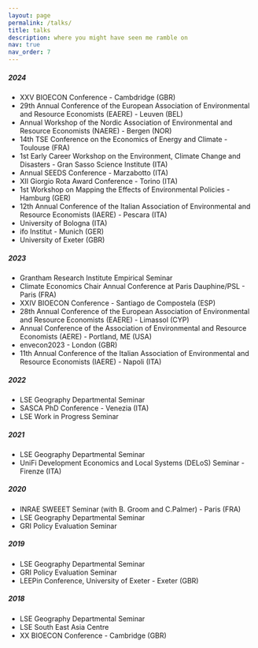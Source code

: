 ```yaml
---
layout: page
permalink: /talks/
title: talks
description: where you might have seen me ramble on  
nav: true
nav_order: 7
---
```


##### **2024** 

* XXV BIOECON Conference - Cambdridge (GBR)
* 29th Annual Conference of the European Association of Environmental and Resource Economists (EAERE) - Leuven (BEL)
* Annual Workshop of the Nordic Association of Environmental and Resource Economists (NAERE) - Bergen (NOR)
* 14th TSE Conference on the Economics of Energy and Climate - Toulouse (FRA)
* 1st Early Career Workshop on the Environment, Climate Change and Disasters - Gran Sasso Science Institute (ITA)
* Annual SEEDS Conference - Marzabotto (ITA)
* XII Giorgio Rota Award Conference - Torino (ITA)
* 1st Workshop on Mapping the Effects of Environmental Policies - Hamburg (GER)
* 12th Annual Conference of the Italian Association of Environmental and Resource Economists (IAERE) - Pescara (ITA)
* University of Bologna (ITA)
* ifo Institut - Munich (GER)
* University of Exeter (GBR)

##### **2023**

* Grantham Research Institute Empirical Seminar
* Climate Economics Chair Annual Conference at Paris Dauphine/PSL - Paris (FRA)
* XXIV BIOECON Conference - Santiago de Compostela (ESP)
* 28th Annual Conference of the European Association of Environmental and Resource Economists (EAERE) - Limassol (CYP)
* Annual Conference of the Association of Environmental and Resource Economists (AERE) - Portland, ME (USA)
* envecon2023 - London (GBR)
* 11th Annual Conference of the Italian Association of Environmental and Resource Economists (IAERE) - Napoli (ITA)

##### **2022** 

* LSE Geography Departmental Seminar 
* SASCA PhD Conference - Venezia (ITA)
* LSE Work in Progress Seminar

##### **2021**

* LSE Geography Departmental Seminar 
* UniFi Development Economics and Local Systems (DELoS) Seminar - Firenze (ITA)

##### **2020**

* INRAE SWEEET Seminar (with B. Groom and C.Palmer) - Paris (FRA)
* LSE Geography Departmental Seminar 
* GRI Policy Evaluation Seminar

##### **2019** 

* LSE Geography Departmental Seminar 
* GRI Policy Evaluation Seminar
* LEEPin Conference, University of Exeter - Exeter (GBR)

##### **2018**

* LSE Geography Departmental Seminar 
* LSE South East Asia Centre 
* XX BIOECON Conference - Cambridge (GBR)

